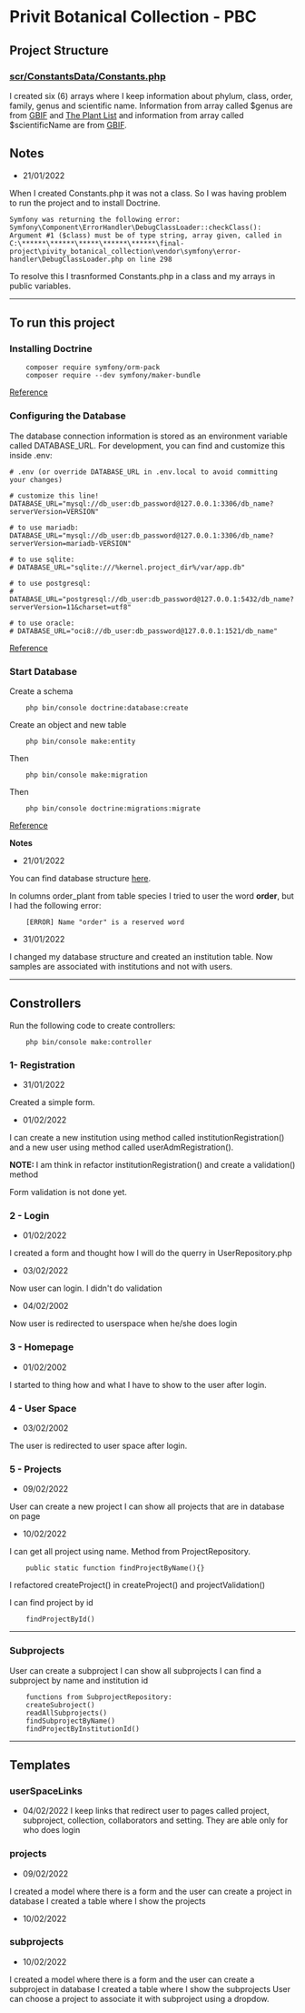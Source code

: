 # Privit Botanical Collection - PBC

## Project Structure

### [scr/ConstantsData/Constants.php](https://github.com/BarbaraCristinaNunes/final-project/blob/main/pivity_botanical_collection/src/ConstantsData/Constants.php)

I created six (6) arrays where I keep information about phylum, class, order, family, genus and scientific name. Information from array called $genus are from [GBIF](https://www.gbif.org/species/2519) and [The Plant List](http://www.theplantlist.org/browse/A/Cactaceae/) and information from array called $scientificName are from [GBIF](https://www.gbif.org/species/2519).

## <b>Notes</b>

* 21/01/2022

When I created Constants.php it was not a class. So I was having problem to run the project and to install Doctrine.

    Symfony was returning the following error:
    Symfony\Component\ErrorHandler\DebugClassLoader::checkClass(): Argument #1 ($class) must be of type string, array given, called in C:\******\******\*****\******\******\final-project\pivity_botanical_collection\vendor\symfony\error-handler\DebugClassLoader.php on line 298

To resolve this I trasnformed Constants.php in a class and my arrays in public variables.

-------------
## To run this project 

### Installing Doctrine

        composer require symfony/orm-pack
        composer require --dev symfony/maker-bundle

[Reference](https://symfony.com/doc/current/doctrine.html)

### Configuring the Database

The database connection information is stored as an environment variable called DATABASE_URL. For development, you can find and customize this inside .env:

    # .env (or override DATABASE_URL in .env.local to avoid committing your changes)

    # customize this line!
    DATABASE_URL="mysql://db_user:db_password@127.0.0.1:3306/db_name?serverVersion=VERSION"

    # to use mariadb:
    DATABASE_URL="mysql://db_user:db_password@127.0.0.1:3306/db_name?serverVersion=mariadb-VERSION"

    # to use sqlite:
    # DATABASE_URL="sqlite:///%kernel.project_dir%/var/app.db"

    # to use postgresql:
    # DATABASE_URL="postgresql://db_user:db_password@127.0.0.1:5432/db_name?serverVersion=11&charset=utf8"

    # to use oracle:
    # DATABASE_URL="oci8://db_user:db_password@127.0.0.1:1521/db_name"

[Reference](https://symfony.com/doc/current/doctrine.html)
### Start Database

Create a schema

        php bin/console doctrine:database:create

Create an object and new table

        php bin/console make:entity

Then

        php bin/console make:migration

Then 

        php bin/console doctrine:migrations:migrate

[Reference](https://symfony.com/doc/current/doctrine.html)

<b>Notes</b>

* 21/01/2022

You can find database structure [here](https://github.com/BarbaraCristinaNunes/final-project).

In columns order_plant from table species I tried to user the word <b>order</b>, but I had the following error:

        [ERROR] Name "order" is a reserved word


* 31/01/2022

I changed my database structure and created an institution table. Now samples are associated with institutions and not with users.

--------------
## Constrollers

Run the following code to create controllers:

        php bin/console make:controller
### 1- Registration

* 31/01/2022

Created a simple form.

* 01/02/2022

I can create a new institution using method called institutionRegistration() and a new user using method called userAdmRegistration().

<b>NOTE: </b>I am think in refactor institutionRegistration() and create a validation() method

Form validation is not done yet.

### 2 - Login

* 01/02/2022

I created a form and thought how I will do the querry in UserRepository.php

* 03/02/2022

Now user can login. I didn't do validation

* 04/02/2002

Now user is redirected to userspace when he/she does login

### 3 - Homepage

* 01/02/2002

I started to thing how and what I have to show to the user after login.

### 4 - User Space

* 03/02/2002

The user is redirected to user space after login.

### 5 - Projects

* 09/02/2022

User can create a new project
I can show all projects that are in database on page

* 10/02/2022

I can get all project using name. Method from ProjectRepository.

        public static function findProjectByName(){}

I refactored createProject() in createProject() and projectValidation()

I can find project by id 

        findProjectById()

--------------

### Subprojects

User can create a subproject
I can show all subprojects
I can find a subproject by name and institution id

        functions from SubprojectRepository:
        createSubroject()
        readAllSubprojects()
        findSubprojectByName()
        findProjectByInstitutionId()
----------
## Templates

### userSpaceLinks 

* 04/02/2022
I keep links that redirect user to pages called project, subproject, collection, collaborators and setting. They are able only for who does login

### projects

* 09/02/2022

I created a model where there is a form and the user can create a project in database
I created a table where I show the projects

* 10/02/2022

### subprojects

* 10/02/2022

I created a model where there is a form and the user can create a subproject in database
I created a table where I show the subprojects
User can choose a project to associate it with subproject using a dropdow.

